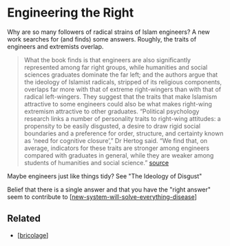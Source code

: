 # Engineering the Right

Why are so many followers of radical strains of Islam engineers? A new work searches for (and finds) some answers. Roughly, the traits of engineers and extremists overlap.
> What the book finds is that engineers are also significantly represented among far right groups, while humanities and social sciences graduates dominate the far left; and the authors argue that the ideology of Islamist radicals, stripped of its religious components, overlaps far more with that of extreme right-wingers than with that of radical left-wingers.
> They suggest that the traits that make Islamism attractive to some engineers could also be what makes right-wing extremism attractive to other graduates.
> “Political psychology research links a number of personality traits to right-wing attitudes: a propensity to be easily disgusted, a desire to draw rigid social boundaries and a preference for order, structure, and certainty known as ‘need for cognitive closure’,” Dr Hertog said.
> “We find that, on average, indicators for these traits are stronger among engineers compared with graduates in general, while they are weaker among students of humanities and social science.” [source](https://www.timeshighereducation.com/news/engineers-more-likely-be-violent-extremists-book-claims)

Maybe engineers just like things tidy? See "The Ideology of Disgust"

Belief that there is a single answer and that you have the "right answer" seem to contribute to [[new-system-will-solve-everything-disease]]

## Related 

- [[bricolage]]




[//begin]: # "Autogenerated link references for markdown compatibility"
[new-system-will-solve-everything-disease]: new-system-will-solve-everything-disease "New System Will Solve Everything Disease"
[bricolage]: bricolage "Bricolage"
[//end]: # "Autogenerated link references"